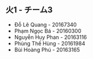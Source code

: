 


## 火1 - チーム3
-   Đỗ Lê Quang - 20167340 
-   Phạm Ngọc Bá - 20160300
-	 Nguyễn Huy Phan - 20163116
-	 Phùng Thế Hùng - 20161984
-	Bùi Hoàng Phú - 20163165

